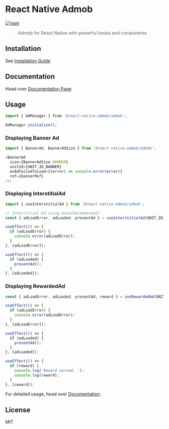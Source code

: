 # React Native Admob

[![npm](https://img.shields.io/npm/v/@react-native-admob/admob.svg)](https://www.npmjs.com/package/@react-native-admob/admob)

> Admob for React Native with powerful hooks and components

## Installation

See [Installation Guide](https://react-native-admob.github.io/admob/docs/installation)

## Documentation

Head over [Documentation Page](https://react-native-admob.github.io/admob/docs/usage)

## Usage

```js
import { AdManager } from '@react-native-admob/admob';

AdManager.initialize();
```

### Displaying Banner Ad

```js
import { BannerAd, BannerAdSize } from '@react-native-admob/admob';

<BannerAd
  size={BannerAdSize.BANNER}
  unitId={UNIT_ID_BANNER}
  onAdFailedToLoad={(error) => console.error(error)}
  ref={bannerRef}
/>;
```

### Displaying InterstitialAd

```js
import { useInterstitialAd } from '@react-native-admob/admob';

// Interstitial Ad using Hook(Recommended)
const { adLoadError, adLoaded, presentAd } = useInterstitialAd(UNIT_ID_INTERSTITIAL);

useEffect(() => {
  if (adLoadError) {
    console.error(adLoadError);
  }
}, [adLoadError]);

useEffect(() => {
  if (adLoaded) {
    presentAd();
  }
}, [adLoaded]);
```

### Displaying RewardedAd
```js
const { adLoadError, adLoaded, presentAd, reward } = useRewardedAd(UNIT_ID_REWARDED);

useEffect(() => {
  if (adLoadError) {
    console.error(adLoadError);
  }
}, [adLoadError]);

useEffect(() => {
  if (adLoaded) {
    presentAd();
  }
}, [adLoaded]);

useEffect(() => {
  if (reward) {
    console.log('Reward earned: ');
    console.log(reward);
  }
}, [reward]);
```

For detailed usage, head over [Documentation](https://react-native-admob.github.io/admob/docs/usage).

## License

MIT

